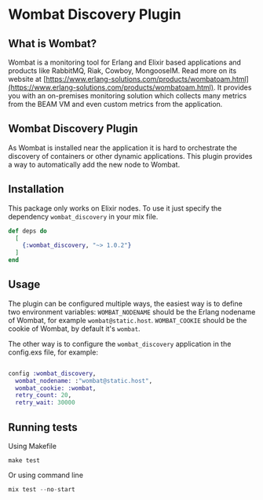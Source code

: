 # Wombat Discovery Plugin

## What is Wombat?

Wombat is a monitoring tool for Erlang and Elixir based applications and products like RabbitMQ, Riak, Cowboy, MongooseIM. Read more on its website at [https://www.erlang-solutions.com/products/wombatoam.html](https://www.erlang-solutions.com/products/wombatoam.html). It provides you with an on-premises monitoring solution which collects many metrics from the BEAM VM and even custom metrics from the application.

## Wombat Discovery Plugin

As Wombat is installed near the application it is hard to orchestrate the discovery of containers or other dynamic applications. This plugin provides a way to automatically add the new node to Wombat.

## Installation

This package only works on Elixir nodes. To use it just specify the dependency `wombat_discovery` in your mix file.

```elixir
def deps do
  [
    {:wombat_discovery, "~> 1.0.2"}
  ]
end
```

## Usage

The plugin can be configured multiple ways, the easiest way is to define two environment variables:
`WOMBAT_NODENAME` should be the Erlang nodename of Wombat, for example `wombat@static.host`.
`WOMBAT_COOKIE` should be the cookie of Wombat, by default it's `wombat`.

The other way is to configure the `wombat_discovery` application in the config.exs file, for example:

```elixir

config :wombat_discovery,
  wombat_nodename: :"wombat@static.host",
  wombat_cookie: :wombat,
  retry_count: 20,
  retry_wait: 30000

  ```
## Running tests
Using Makefile
```
make test
  ```
Or using command line
```elixir
mix test --no-start
  ```